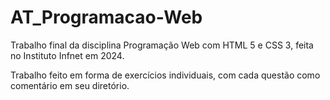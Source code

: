 # AT_Programacao-Web
Trabalho final da disciplina Programação Web com HTML 5 e CSS 3, feita no Instituto Infnet em 2024.

Trabalho feito em forma de exercícios individuais, com cada questão como comentário em seu diretório.

